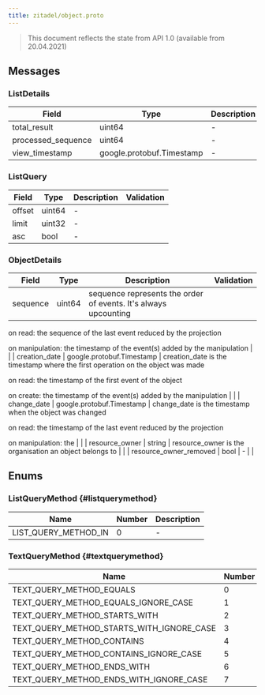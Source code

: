 ```yaml
---
title: zitadel/object.proto
---
```

> This document reflects the state from API 1.0 (available from 20.04.2021)




## Messages


### ListDetails



| Field | Type | Description | Validation |
| ----- | ---- | ----------- | ----------- |
| total_result |  uint64 | - |  |
| processed_sequence |  uint64 | - |  |
| view_timestamp |  google.protobuf.Timestamp | - |  |




### ListQuery



| Field | Type | Description | Validation |
| ----- | ---- | ----------- | ----------- |
| offset |  uint64 | - |  |
| limit |  uint32 | - |  |
| asc |  bool | - |  |




### ObjectDetails



| Field | Type | Description | Validation |
| ----- | ---- | ----------- | ----------- |
| sequence |  uint64 | sequence represents the order of events. It's always upcounting

on read: the sequence of the last event reduced by the projection

on manipulation: the timestamp of the event(s) added by the manipulation |  |
| creation_date |  google.protobuf.Timestamp | creation_date is the timestamp where the first operation on the object was made

on read: the timestamp of the first event of the object

on create: the timestamp of the event(s) added by the manipulation |  |
| change_date |  google.protobuf.Timestamp | change_date is the timestamp when the object was changed

on read: the timestamp of the last event reduced by the projection

on manipulation: the |  |
| resource_owner |  string | resource_owner is the organisation an object belongs to |  |
| resource_owner_removed |  bool | - |  |






## Enums


### ListQueryMethod {#listquerymethod}


| Name | Number | Description |
| ---- | ------ | ----------- |
| LIST_QUERY_METHOD_IN | 0 | - |




### TextQueryMethod {#textquerymethod}


| Name | Number | Description |
| ---- | ------ | ----------- |
| TEXT_QUERY_METHOD_EQUALS | 0 | - |
| TEXT_QUERY_METHOD_EQUALS_IGNORE_CASE | 1 | - |
| TEXT_QUERY_METHOD_STARTS_WITH | 2 | - |
| TEXT_QUERY_METHOD_STARTS_WITH_IGNORE_CASE | 3 | - |
| TEXT_QUERY_METHOD_CONTAINS | 4 | - |
| TEXT_QUERY_METHOD_CONTAINS_IGNORE_CASE | 5 | - |
| TEXT_QUERY_METHOD_ENDS_WITH | 6 | - |
| TEXT_QUERY_METHOD_ENDS_WITH_IGNORE_CASE | 7 | - |





